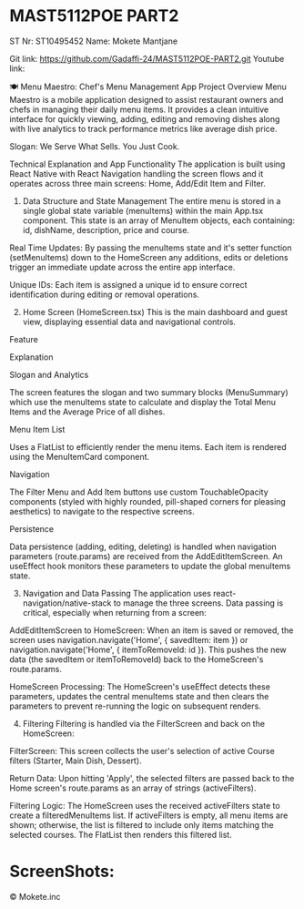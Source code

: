 # MAST5112POE PART2
ST Nr: ST10495452
Name: Mokete Mantjane

Git link: https://github.com/Gadaffi-24/MAST5112POE-PART2.git
Youtube link:

🍽️ Menu Maestro: Chef's Menu Management App
Project Overview
Menu Maestro is a mobile application designed to assist restaurant owners and chefs in managing their daily menu items. It provides a clean intuitive interface for quickly viewing, adding, editing and removing dishes along with live analytics to track performance metrics like average dish price.

Slogan: We Serve What Sells. You Just Cook.

Technical Explanation and App Functionality
The application is built using React Native with React Navigation handling the screen flows and it operates across three main screens: Home, Add/Edit Item and Filter.

1. Data Structure and State Management
The entire menu is stored in a single global state variable (menuItems) within the main App.tsx component. This state is an array of MenuItem objects, each containing: id, dishName, description, price and course.

Real Time Updates: By passing the menuItems state and it's setter function (setMenuItems) down to the HomeScreen any additions, edits or deletions trigger an immediate update across the entire app interface.

Unique IDs: Each item is assigned a unique id to ensure correct identification during editing or removal operations.

2. Home Screen (HomeScreen.tsx)
This is the main dashboard and guest view, displaying essential data and navigational controls.

Feature

Explanation

Slogan and Analytics

The screen features the slogan and two summary blocks (MenuSummary) which use the menuItems state to calculate and display the Total Menu Items and the Average Price of all dishes.

Menu Item List

Uses a FlatList to efficiently render the menu items. Each item is rendered using the MenuItemCard component.

Navigation

The Filter Menu and Add Item buttons use custom TouchableOpacity components (styled with highly rounded, pill-shaped corners for pleasing aesthetics) to navigate to the respective screens.

Persistence

Data persistence (adding, editing, deleting) is handled when navigation parameters (route.params) are received from the AddEditItemScreen. An useEffect hook monitors these parameters to update the global menuItems state.

3. Navigation and Data Passing
The application uses react-navigation/native-stack to manage the three screens. Data passing is critical, especially when returning from a screen:

AddEditItemScreen to HomeScreen: When an item is saved or removed, the screen uses navigation.navigate('Home', { savedItem: item }) or navigation.navigate('Home', { itemToRemoveId: id }). This pushes the new data (the savedItem or itemToRemoveId) back to the HomeScreen's route.params.

HomeScreen Processing: The HomeScreen's useEffect detects these parameters, updates the central menuItems state and then clears the parameters to prevent re-running the logic on subsequent renders.

4. Filtering
Filtering is handled via the FilterScreen and back on the HomeScreen:

FilterScreen: This screen collects the user's selection of active Course filters (Starter, Main Dish, Dessert).

Return Data: Upon hitting 'Apply', the selected filters are passed back to the Home screen's route.params as an array of strings (activeFilters).

Filtering Logic: The HomeScreen uses the received activeFilters state to create a filteredMenuItems list. If activeFilters is empty, all menu items are shown; otherwise, the list is filtered to include only items matching the selected courses. The FlatList then renders this filtered list.

# ScreenShots:


:copyright: Mokete.inc 
